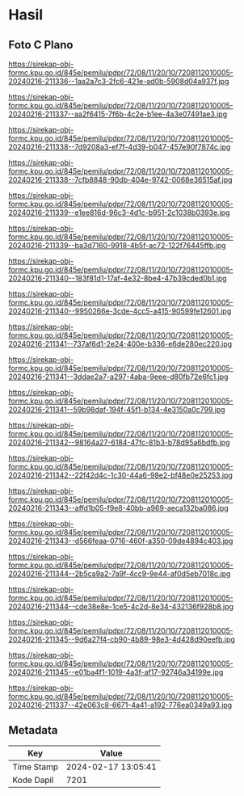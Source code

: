 # Hasil

## Foto C Plano

https://sirekap-obj-formc.kpu.go.id/845e/pemilu/pdpr/72/08/11/20/10/7208112010005-20240216-211336--1aa2a7c3-2fc6-421e-ad0b-5908d04a937f.jpg

https://sirekap-obj-formc.kpu.go.id/845e/pemilu/pdpr/72/08/11/20/10/7208112010005-20240216-211337--aa2f6415-7f6b-4c2e-b1ee-4a3e07491ae3.jpg

https://sirekap-obj-formc.kpu.go.id/845e/pemilu/pdpr/72/08/11/20/10/7208112010005-20240216-211338--7d9208a3-ef7f-4d39-b047-457e90f7874c.jpg

https://sirekap-obj-formc.kpu.go.id/845e/pemilu/pdpr/72/08/11/20/10/7208112010005-20240216-211338--7cfb8848-90db-404e-9742-0068e36515af.jpg

https://sirekap-obj-formc.kpu.go.id/845e/pemilu/pdpr/72/08/11/20/10/7208112010005-20240216-211339--e1ee816d-96c3-4d1c-b951-2c1038b0393e.jpg

https://sirekap-obj-formc.kpu.go.id/845e/pemilu/pdpr/72/08/11/20/10/7208112010005-20240216-211339--ba3d7160-9918-4b5f-ac72-122f76445ffb.jpg

https://sirekap-obj-formc.kpu.go.id/845e/pemilu/pdpr/72/08/11/20/10/7208112010005-20240216-211340--183f81d1-17af-4e32-8be4-47b39cded0b1.jpg

https://sirekap-obj-formc.kpu.go.id/845e/pemilu/pdpr/72/08/11/20/10/7208112010005-20240216-211340--9950266e-3cde-4cc5-a415-90599fe12601.jpg

https://sirekap-obj-formc.kpu.go.id/845e/pemilu/pdpr/72/08/11/20/10/7208112010005-20240216-211341--737af6d1-2e24-400e-b336-e6de280ec220.jpg

https://sirekap-obj-formc.kpu.go.id/845e/pemilu/pdpr/72/08/11/20/10/7208112010005-20240216-211341--3ddae2a7-a297-4aba-9eee-d80fb72e6fc1.jpg

https://sirekap-obj-formc.kpu.go.id/845e/pemilu/pdpr/72/08/11/20/10/7208112010005-20240216-211341--59b98daf-194f-45f1-b134-4e3150a0c799.jpg

https://sirekap-obj-formc.kpu.go.id/845e/pemilu/pdpr/72/08/11/20/10/7208112010005-20240216-211342--98164a27-6184-47fc-81b3-b78d95a6bdfb.jpg

https://sirekap-obj-formc.kpu.go.id/845e/pemilu/pdpr/72/08/11/20/10/7208112010005-20240216-211342--22f42d4c-1c30-44a6-98e2-bf48e0e25253.jpg

https://sirekap-obj-formc.kpu.go.id/845e/pemilu/pdpr/72/08/11/20/10/7208112010005-20240216-211343--affd1b05-f9e8-40bb-a969-aeca132ba086.jpg

https://sirekap-obj-formc.kpu.go.id/845e/pemilu/pdpr/72/08/11/20/10/7208112010005-20240216-211343--d566feaa-0716-460f-a350-09de4894c403.jpg

https://sirekap-obj-formc.kpu.go.id/845e/pemilu/pdpr/72/08/11/20/10/7208112010005-20240216-211344--2b5ca9a2-7a9f-4cc9-9e44-af0d5eb7018c.jpg

https://sirekap-obj-formc.kpu.go.id/845e/pemilu/pdpr/72/08/11/20/10/7208112010005-20240216-211344--cde38e8e-1ce5-4c2d-8e34-432136f928b8.jpg

https://sirekap-obj-formc.kpu.go.id/845e/pemilu/pdpr/72/08/11/20/10/7208112010005-20240216-211345--9d6a27f4-cb90-4b89-98e3-4d428d90eefb.jpg

https://sirekap-obj-formc.kpu.go.id/845e/pemilu/pdpr/72/08/11/20/10/7208112010005-20240216-211345--e01ba4f1-1019-4a3f-af17-92746a34199e.jpg

https://sirekap-obj-formc.kpu.go.id/845e/pemilu/pdpr/72/08/11/20/10/7208112010005-20240216-211337--42e063c8-6671-4a41-a192-776ea0349a93.jpg


## Metadata

| Key        | Value               |
| ---------- | ------------------- |
| Time Stamp | 2024-02-17 13:05:41 |
| Kode Dapil | 7201                |



